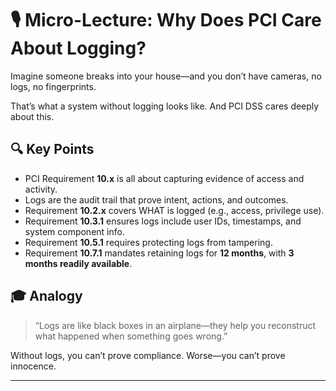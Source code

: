 # 🎙️ Micro-Lecture: Why Does PCI Care About Logging?

Imagine someone breaks into your house—and you don’t have cameras, no logs, no fingerprints.

That’s what a system without logging looks like. And PCI DSS cares deeply about this.

## 🔍 Key Points

- PCI Requirement **10.x** is all about capturing evidence of access and activity.
- Logs are the audit trail that prove intent, actions, and outcomes.
- Requirement **10.2.x** covers WHAT is logged (e.g., access, privilege use).
- Requirement **10.3.1** ensures logs include user IDs, timestamps, and system component info.
- Requirement **10.5.1** requires protecting logs from tampering.
- Requirement **10.7.1** mandates retaining logs for **12 months**, with **3 months readily available**.

## 🎓 Analogy

> “Logs are like black boxes in an airplane—they help you reconstruct what happened when something goes wrong.”

Without logs, you can’t prove compliance. Worse—you can’t prove innocence.

---